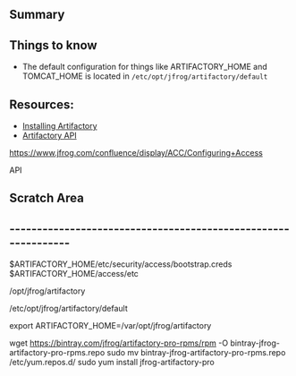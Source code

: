 ## Summary

## Things to know
* The default configuration for things like ARTIFACTORY_HOME and TOMCAT_HOME is located in `/etc/opt/jfrog/artifactory/default`




## Resources:
* [Installing Artifactory](https://www.jfrog.com/confluence/display/RTF/Installing+Artifactory)
* [Artifactory API](https://www.jfrog.com/confluence/display/RTF/Artifactory+REST+API#ArtifactoryRESTAPI-Usage)





https://www.jfrog.com/confluence/display/ACC/Configuring+Access


API


## Scratch Area
## --------------------------------------------------------------
$ARTIFACTORY_HOME/etc/security/access/bootstrap.creds 
$ARTIFACTORY_HOME/access/etc 

/opt/jfrog/artifactory

/etc/opt/jfrog/artifactory/default

export ARTIFACTORY_HOME=/var/opt/jfrog/artifactory


wget https://bintray.com/jfrog/artifactory-pro-rpms/rpm -O bintray-jfrog-artifactory-pro-rpms.repo
sudo mv bintray-jfrog-artifactory-pro-rpms.repo /etc/yum.repos.d/
sudo yum install jfrog-artifactory-pro